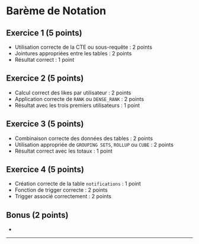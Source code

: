 
# Barème de Notation

## Exercice 1 (5 points)
- Utilisation correcte de la CTE ou sous-requête : 2 points
- Jointures appropriées entre les tables : 2 points
- Résultat correct : 1 point

## Exercice 2 (5 points)
- Calcul correct des likes par utilisateur : 2 points
- Application correcte de `RANK` ou `DENSE_RANK` : 2 points
- Résultat avec les trois premiers utilisateurs : 1 point

## Exercice 3 (5 points)
- Combinaison correcte des données des tables : 2 points
- Utilisation appropriée de `GROUPING SETS`, `ROLLUP` ou `CUBE` : 2 points
- Résultat correct avec les totaux : 1 point

## Exercice 4 (5 points)
- Création correcte de la table `notifications` : 1 point
- Fonction de trigger correcte : 2 points
- Trigger associé correctement : 2 points

## Bonus (2 points)
- 
---

